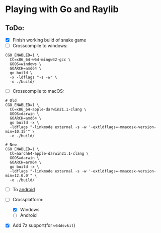 # Playing with Go and Raylib

## ToDo:
+ [X] Finish working build of snake game
+ [ ] Crosscompile to windows:
```
CGO_ENABLED=1 \
  CC=x86_64-w64-mingw32-gcc \
  GOOS=windows \
  GOARCH=amd64 \
  go build \
  -x -ldflags "-s -w" \
  -o ./build/

```
+ [ ] Crosscompile to macOS:
```
# Old
CGO_ENABLED=1 \
  CC=x86_64-apple-darwin21.1-clang \
  GOOS=darwin \
  GOARCH=amd64 \
  go build -x \
  -ldflags "-linkmode external -s -w '-extldflags=-mmacosx-version-min=10.15'" \
  -o ./build/

# New
CGO_ENABLED=1 \
  CC=aarch64-apple-darwin21.1-clang \
  GOOS=darwin \
  GOARCH=arm64 \
  go build -x \
  -ldflags "-linkmode external -s -w '-extldflags=-mmacosx-version-min=12.0.0'" \
  -o ./build/
```

+ [ ] To [android](https://github.com/gen2brain/raylib-go/tree/master/examples/others/android/example)
     
+ [ ] Crossplatform:
    - [X] Windows
    - [ ] Android
+ [X] Add 7z support(for `w64devkit`)
